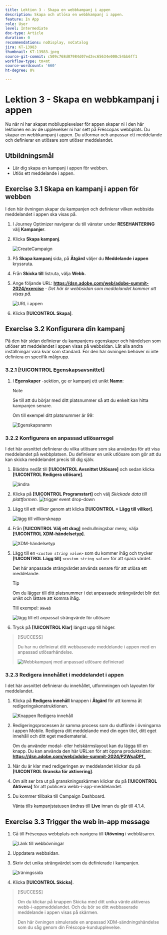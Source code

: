 ```yaml
---
title: Lektion 3 - Skapa en webbkampanj i appen
description: Skapa och utlösa en webbkampanj i appen.
feature: In App
role: User
level: Intermediate
doc-type: Article
duration: 0
recommendations: noDisplay, noCatalog
jira: KT-13983
thumbnail: KT-13983.jpeg
source-git-commit: c509c768d07984d07ed2ec65634e000c54bb6ff1
workflow-type: tm+mt
source-wordcount: '660'
ht-degree: 0%

---
```




# Lektion 3 - Skapa en webbkampanj i appen

Nu när ni har skapat mobilupplevelser för appen skapar ni i den här lektionen en av de upplevelser ni har sett på Fréscopas webbplats. Du skapar en webbkampanj i appen. Du utformar och anpassar ett meddelande och definierar en utlösare som utlöser meddelandet.

## Utbildningsmål

* Lär dig skapa en kampanj i appen för webben.
* Utlös ett meddelande i appen.

## Exercise 3.1 Skapa en kampanj i appen för webben

I den här övningen skapar du kampanjen och definierar vilken webbsida meddelandet i appen ska visas på.

1. I Journey Optimizer navigerar du till vänster under **RESEHANTERING** välj **Kampanjer**.

1. Klicka **Skapa kampanj**.

   ![CreateCampaign](/help/summit/l820-lab-workbook/assets/4-1-create-campaign.png)

1. På **Skapa kampanj** sida, på **Åtgärd** väljer du **Meddelande i appen** kryssruta.

1. Från **Skicka till** listruta, välja **Webb.**

1. Ange följande URL: **https://dsn.adobe.com/web/adobe-summit-2024/exercise** - *Det här är webbsidan som meddelandet kommer att visas på.*

   ![URL i appen](/help/summit/l820-lab-workbook/assets/4-1-1-in-app-url.png)

1. Klicka **[!UICONTROL Skapa]**.

## Exercise 3.2 Konfigurera din kampanj

På den här sidan definierar du kampanjens egenskaper och händelsen som utlöser att meddelandet i appen visas på webbsidan. Låt alla andra inställningar vara kvar som standard. För den här övningen behöver ni inte definiera en specifik målgrupp.

### 3.2.1 [!UICONTROL Egenskapsavsnittet]

1. I **Egenskaper** -sektion, ge er kampanj ett unikt **Namn**:

   >[!NOTE]
   > Se till att du börjar med ditt platsnummer så att du enkelt kan
   > hitta kampanjen senare.
   > 
   > Om till exempel ditt platsnummer är 99: 
   >
   > ![Egenskapsnamn](/help/summit/l820-lab-workbook/assets/4-1-2-properties-name.png)


### 3.2.2 Konfigurera en anpassad utlösarregel

I det här avsnittet definierar du vilka utlösare som ska användas för att visa meddelandet på webbplatsen. Du definierar en unik utlösare som gör att du kan skicka meddelandet precis till dig själv.

1. Bläddra nedåt till **[!UICONTROL Avsnittet Utlösare]** och sedan klicka **[!UICONTROL Redigera utlösare]**.

   ![ändra](/help/summit/l820-lab-workbook/assets/3-2-1-2-edit-triggers.png)

1. Klicka på **[!UICONTROL Programstart]** och välj  *Skickade data till plattformen*.
   ![trigger event drop-down](/help/summit/l820-lab-workbook/assets/trigger-drop-down-sent-to-platform.png)

1. Lägg till ett villkor genom att klicka **[!UICONTROL + Lägg till villkor]**.

   ![lägg till villkorsknapp](/help/summit/l820-lab-workbook/assets/3-2-1-3-add-condition.png)

1. Från **[!UICONTROL Välj ett drag]** nedrullningsbar meny, välja **[!UICONTROL XDM-händelsetyp]**.

   ![XDM-händelsetyp](/help/summit/l820-lab-workbook/assets/4-1-2-dropdown-xdm-event.png)


1. Lägg till en *`<custom string value>`* som du kommer ihåg och trycker **[!UICONTROL Lägg till]** `<custom string value>` för att spara värdet.

   Det här anpassade strängvärdet används senare för att utlösa ett meddelande.

   >[!TIP]
   > Om du lägger till ditt platsnummer i det anpassade strängvärdet blir det unikt och lättare att komma ihåg.
   > 
   > Till exempel: `99web`
   > 

   ![lägg till ett anpassat strängvärde för utlösare](/help/summit/l820-lab-workbook/assets/4-1-2-add-custom-trigger-dropdown.png)

1. Tryck på **[!UICONTROL Klar]** längst upp till höger.

>[!SUCCESS]
>
>Du har nu definierat ditt webbaserade meddelande i appen med en anpassad utlösarhändelse.
>
>![Webbkampanj med anpassad utlösare definierad](/help/summit/l820-lab-workbook/assets/4-1-2-2-web-campaign-with-custom-trigger.png)


### 3.2.3 Redigera innehållet i meddelandet i appen

I det här avsnittet definierar du innehållet, utformningen och layouten för meddelandet.

1. Klicka på **Redigera innehåll** knappen i **Åtgärd** för att komma åt redigeringskonstruktionen.

   ![Knappen Redigera innehåll](/help/summit/l820-lab-workbook/assets/3-1-3-1-edit-content-button.png)

1. Redigeringsprocessen är samma process som du slutförde i övningarna i appen Mobile. Redigera ditt meddelande med din egen titel, ditt eget innehåll och ditt eget mediematerial.

   Om du använder modal- eller helskärmslayout kan du lägga till en knapp. Du kan använda den här URL:en för att öppna produktsidan: **https://dsn.adobe.com/web/adobe-summit-2024/P2WsaDPf_**

1. När du är klar med redigeringen av meddelandet klickar du på **[!UICONTROL Granska för aktivering]**.

1. Om allt ser bra ut på granskningsskärmen klickar du på **[!UICONTROL Aktivera]** för att publicera webb-i-app-meddelandet.

1. Du kommer tillbaka till Campaign Dashboard.

   Vänta tills kampanjstatusen ändras till **Live** innan du går till 4.1.4.

## Exercise 3.3 Trigger the web in-app message

1. Gå till Fréscopas webbplats och navigera till **Utövning** i webbläsaren.

   ![Länk till webbövningar](/help/summit/l820-lab-workbook/assets/4-2-frescopa-web-exercise-link.png)

1. Uppdatera webbsidan.

1. Skriv det unika strängvärdet som du definierade i kampanjen.

   ![träningssida](/help/summit/l820-lab-workbook/assets/4-2-exercise-page.png)

1. Klicka **[!UICONTROL Skicka]**.

>[!SUCCESS]
>
>Om du klickar på knappen Skicka med ditt unika värde aktiveras webb-i-appmeddelandet. Och du bör se ditt webbaserade meddelande i appen visas på skärmen.
>
>Den här övningen simulerade en anpassad XDM-sändningshändelse som du såg genom din Fréscopa-kundupplevelse.
